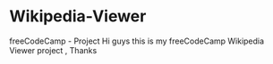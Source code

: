 # Wikipedia-Viewer
freeCodeCamp - Project
Hi guys this is my freeCodeCamp Wikipedia Viewer project , Thanks
